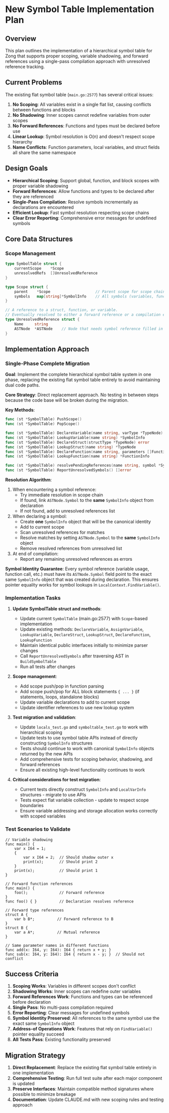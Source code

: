 # New Symbol Table Implementation Plan

## Overview

This plan outlines the implementation of a hierarchical symbol table for Zong that supports proper scoping, variable shadowing, and forward references using a single-pass compilation approach with unresolved reference tracking.

## Current Problems

The existing flat symbol table (`main.go:2577`) has several critical issues:

1. **No Scoping**: All variables exist in a single flat list, causing conflicts between functions and blocks
2. **No Shadowing**: Inner scopes cannot redefine variables from outer scopes
3. **No Forward References**: Functions and types must be declared before use
4. **Linear Lookup**: Symbol resolution is O(n) and doesn't respect scope hierarchy
5. **Name Conflicts**: Function parameters, local variables, and struct fields all share the same namespace

## Design Goals

- **Hierarchical Scoping**: Support global, function, and block scopes with proper variable shadowing
- **Forward References**: Allow functions and types to be declared after they are referenced
- **Single-Pass Compilation**: Resolve symbols incrementally as declarations are encountered
- **Efficient Lookup**: Fast symbol resolution respecting scope chains
- **Clear Error Reporting**: Comprehensive error messages for undefined symbols

## Core Data Structures

### Scope Management

```go
type SymbolTable struct {
    currentScope    *Scope
    unresolvedRefs  []UnresolvedReference
}

type Scope struct {
    parent    *Scope                    // Parent scope for scope chain
    symbols   map[string]*SymbolInfo    // All symbols (variables, functions, structs) in this scope
}

// A reference to a struct, function, or variable.
// Eventually resolved to either a forward reference or a compilation error.
type UnresolvedReference struct {
    Name     string
    ASTNode  *ASTNode    // Node that needs symbol reference filled in
}
```

## Implementation Approach

### Single-Phase Complete Migration

**Goal**: Implement the complete hierarchical symbol table system in one phase, replacing the existing flat symbol table entirely to avoid maintaining dual code paths.

**Core Strategy**: Direct replacement approach. No testing in between steps because the code base will be broken during the migration.

**Key Methods**:
```go
func (st *SymbolTable) PushScope()
func (st *SymbolTable) PopScope()

func (st *SymbolTable) DeclareVariable(name string, varType *TypeNode) (*SymbolInfo, error)
func (st *SymbolTable) LookupVariable(name string) *SymbolInfo
func (st *SymbolTable) DeclareStruct(structType *TypeNode) error
func (st *SymbolTable) LookupStruct(name string) *TypeNode
func (st *SymbolTable) DeclareFunction(name string, parameters []FunctionParameter, returnType *TypeNode) error
func (st *SymbolTable) LookupFunction(name string) *FunctionInfo

func (st *SymbolTable) resolvePendingReferences(name string, symbol *Symbol)
func (st *SymbolTable) ReportUnresolvedSymbols() []error
```

**Resolution Algorithm**:
1. When encountering a symbol reference:
   - Try immediate resolution in scope chain
   - If found, link `ASTNode.Symbol` to the **same** `SymbolInfo` object from declaration
   - If not found, add to unresolved references list
2. When declaring a symbol:
   - Create **one** `SymbolInfo` object that will be the canonical identity
   - Add to current scope
   - Scan unresolved references for matches
   - Resolve matches by setting `ASTNode.Symbol` to the **same** `SymbolInfo` object
   - Remove resolved references from unresolved list
3. At end of compilation:
   - Report any remaining unresolved references as errors

**Symbol Identity Guarantee**: Every symbol reference (variable usage, function call, etc.) must have its `ASTNode.Symbol` field point to the exact same `SymbolInfo` object that was created during declaration. This ensures pointer equality works for symbol lookups in `LocalContext.FindVariable()`.

### Implementation Tasks

1. **Update SymbolTable struct and methods**: 
   - Update current `SymbolTable` (main.go:2577) with `Scope`-based implementation
   - Update existing methods: `DeclareVariable`, `AssignVariable`, `LookupVariable`, `DeclareStruct`, `LookupStruct`, `DeclareFunction`, `LookupFunction`
   - Maintain identical public interfaces initially to minimize parser changes
   - Call `ReportUnresolvedSymbols` after traversing AST in `BuildSymbolTable`
   - Run all tests after changes

2. **Scope management**:
   - Add scope push/pop in function parsing
   - Add scope push/pop for ALL block statements `{ ... }` (if statements, loops, standalone blocks)
   - Update variable declarations to add to current scope
   - Update identifier references to use new lookup system

3. **Test migration and validation**:
   - Update `locals_test.go` and `symboltable_test.go` to work with hierarchical scoping
   - Update tests to use symbol table APIs instead of directly constructing `SymbolInfo` structures
   - Tests should continue to work with canonical `SymbolInfo` objects returned by the new APIs
   - Add comprehensive tests for scoping behavior, shadowing, and forward references
   - Ensure all existing high-level functionality continues to work

4. **Critical considerations for test migration**:
   - Current tests directly construct `SymbolInfo` and `LocalVarInfo` structures - migrate to use APIs
   - Tests expect flat variable collection - update to respect scope boundaries
   - Ensure variable addressing and storage allocation works correctly with scoped variables

### Test Scenarios to Validate
```zong
// Variable shadowing
func main() {
    var x I64 = 1;
    {
        var x I64 = 2;  // Should shadow outer x
        print(x);       // Should print 2
    }
    print(x);           // Should print 1
}

// Forward function references
func main() {
    foo();              // Forward reference
}
func foo() { }          // Declaration resolves reference

// Forward type references
struct A {
    var b B*;          // Forward reference to B
}
struct B {
    var a A*;          // Mutual reference
}

// Same parameter names in different functions
func add(x: I64, y: I64): I64 { return x + y; }
func sub(x: I64, y: I64): I64 { return x - y; }  // Should not conflict
```

## Success Criteria

1. **Scoping Works**: Variables in different scopes don't conflict
2. **Shadowing Works**: Inner scopes can redefine outer variables
3. **Forward References Work**: Functions and types can be referenced before declaration
4. **Single Pass**: No multi-pass compilation required
5. **Error Reporting**: Clear messages for undefined symbols
6. **Symbol Identity Preserved**: All references to the same symbol use the exact same `SymbolInfo` object
7. **Address-of Operations Work**: Features that rely on `FindVariable()` pointer equality succeed
8. **All Tests Pass**: Existing functionality preserved

## Migration Strategy

1. **Direct Replacement**: Replace the existing flat symbol table entirely in one implementation
2. **Comprehensive Testing**: Run full test suite after each major component is updated
3. **Preserve Interfaces**: Maintain compatible method signatures where possible to minimize breakage
4. **Documentation**: Update CLAUDE.md with new scoping rules and testing approach
